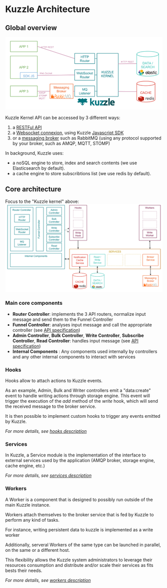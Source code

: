 # Kuzzle Architecture

## Global overview

![archi_fonctionnal](images/kuzzle_functional_architecture.png)

Kuzzle Kernel API can be accessed by 3 different ways:
1. a [RESTFul API](api-specifications.md#REST)
2. a [Websocket connexion](api-specifications.md#Websocket), using Kuzzle [Javascript SDK](https://stash.kaliop.net/projects/LABS/repos/kuzzle-sdk-js)
3. or a [messaging broker](api-specifications.md#AMQP-STOMP-MQTT) such as RabbitMQ (using any protocol supported by your broker, such as AMQP, MQTT, STOMP)

In background, Kuzzle uses:
* a noSQL engine to store, index and search contents (we use Elasticsearch by default).
* a cache engine to store subscribtions list (we use redis by default).

## Core architecture

Focus to the "Kuzzle kernel" above:
![archi_core](images/kuzzle_core_architecture.png)

### Main core components

* **Router Controller**: implements the 3 API routers, normalize input message and send them to the Funnel Controller
* **Funnel Controller**: analyses input message and call the appropriate controller (see [API specification](api-specifications.md))
* **Admin Controller**, **Bulk Controller**, **Write Controller**, **Subscribe Controller**, **Read Controller**: handles input message (see [API specification](api-specifications.md))
* **Internal Components** : Any components used internally by controllers and any other internal components to interact with services

### Hooks

Hooks allow to attach actions to Kuzzle events.

As an example, Admin, Bulk and Writer controllers emit a "data:create" event to handle writing actions through storage engine.
This event will trigger the execution of the *add* method of the *write* hook, which will send the received message to the broker service.

It is then possible to implement custom hooks to trigger any events emitted by Kuzzle.

_For more details, see [hooks description](../lib/hooks/README.md)_

### Services

In Kuzzle, a Service module is the implementation of the interface to external services used by the application (AMQP broker, storage engine, cache engine, etc.)

_For more details, see [services description](../lib/services/README.md)_

### Workers

A Worker is a component that is designed to possibly run outside of the main Kuzzle instance.

Workers attach themselves to the broker service that is fed by Kuzzle to perform any kind of tasks.

For instance, writing persistent data to kuzzle is implemented as a write worker

Additionally, serveral Workers of the same type can be launched in parallel, on the same or a different host.

This flexibility allows the Kuzzle system administrators to leverage their resources consumption and distribute and/or scale their services as fits bests their needs.


_For more details, see [workers description](../lib/workers/README.md)_

